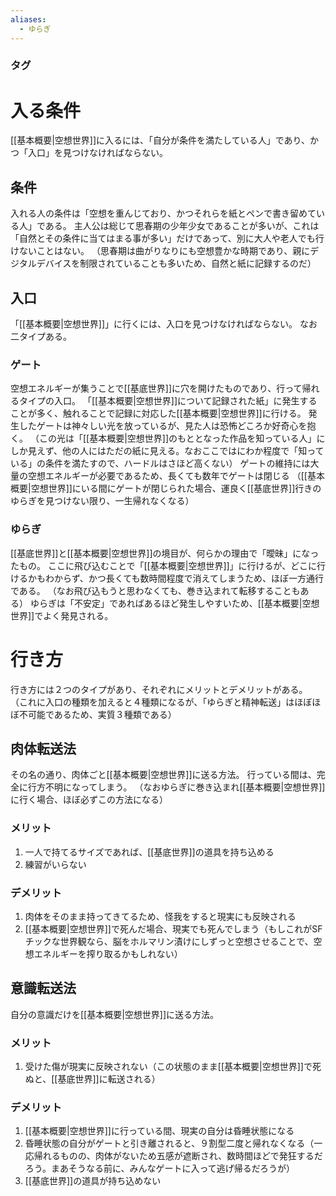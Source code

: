 ```yaml
---
aliases:
  - ゆらぎ
---
```

### タグ
# 入る条件
[[基本概要|空想世界]]に入るには、「自分が条件を満たしている人」であり、かつ「入口」を見つけなければならない。
## 条件
入れる人の条件は「空想を重んじており、かつそれらを紙とペンで書き留めている人」である。
主人公は総じて思春期の少年少女であることが多いが、これは「自然とその条件に当てはまる事が多い」だけであって、別に大人や老人でも行けないことはない。
（思春期は曲がりなりにも空想豊かな時期であり、親にデジタルデバイスを制限されていることも多いため、自然と紙に記録するのだ）
## 入口
「[[基本概要|空想世界]]」に行くには、入口を見つけなければならない。
なお二タイプある。
### ゲート
空想エネルギーが集うことで[[基底世界]]に穴を開けたものであり、行って帰れるタイプの入口。
「[[基本概要|空想世界]]について記録された紙」に発生することが多く、触れることで記録に対応した[[基本概要|空想世界]]に行ける。
発生したゲートは神々しい光を放っているが、見た人は恐怖どころか好奇心を抱く。
（この光は「[[基本概要|空想世界]]のもととなった作品を知っている人」にしか見えず、他の人にはただの紙に見える。なおここではにわか程度で「知っている」の条件を満たすので、ハードルはさほど高くない）
ゲートの維持には大量の空想エネルギーが必要であるため、長くても数年でゲートは閉じる
（[[基本概要|空想世界]]にいる間にゲートが閉じられた場合、運良く[[基底世界]]行きのゆらぎを見つけない限り、一生帰れなくなる）
### ゆらぎ
[[基底世界]]と[[基本概要|空想世界]]の境目が、何らかの理由で「曖昧」になったもの。
ここに飛び込むことで「[[基本概要|空想世界]]」に行けるが、どこに行けるかもわからず、かつ長くても数時間程度で消えてしまうため、ほぼ一方通行である。
（なお飛び込もうと思わなくても、巻き込まれて転移することもある）
ゆらぎは「不安定」であればあるほど発生しやすいため、[[基本概要|空想世界]]でよく発見される。
# 行き方
行き方には２つのタイプがあり、それぞれにメリットとデメリットがある。
（これに入口の種類を加えると４種類になるが、「ゆらぎと精神転送」はほぼほぼ不可能であるため、実質３種類である）
## 肉体転送法
その名の通り、肉体ごと[[基本概要|空想世界]]に送る方法。
行っている間は、完全に行方不明になってしまう。
（なおゆらぎに巻き込まれ[[基本概要|空想世界]]に行く場合、ほぼ必ずこの方法になる）
### メリット
1. 一人で持てるサイズであれば、[[基底世界]]の道具を持ち込める
2. 練習がいらない
### デメリット
1. 肉体をそのまま持ってきてるため、怪我をすると現実にも反映される
2. [[基本概要|空想世界]]で死んだ場合、現実でも死んでしまう（もしこれがSFチックな世界観なら、脳をホルマリン漬けにしずっと空想させることで、空想エネルギーを搾り取るかもしれない）
## 意識転送法
自分の意識だけを[[基本概要|空想世界]]に送る方法。
### メリット
1. 受けた傷が現実に反映されない（この状態のまま[[基本概要|空想世界]]で死ぬと、[[基底世界]]に転送される）
### デメリット
1. [[基本概要|空想世界]]に行っている間、現実の自分は昏睡状態になる
2. 昏睡状態の自分がゲートと引き離されると、９割型二度と帰れなくなる（一応帰れるものの、肉体がないため五感が遮断され、数時間ほどで発狂するだろう。まあそうなる前に、みんなゲートに入って逃げ帰るだろうが）
3. [[基底世界]]の道具が持ち込めない
#